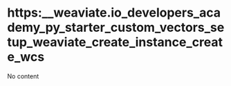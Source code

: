 # https:__weaviate.io_developers_academy_py_starter_custom_vectors_setup_weaviate_create_instance_create_wcs
No content